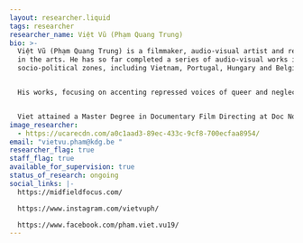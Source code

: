 ```yaml
---
layout: researcher.liquid
tags: researcher
researcher_name: Việt Vũ (Phạm Quang Trung)
bio: >-
  Việt Vũ (Phạm Quang Trung) is a filmmaker, audio-visual artist and reseacher
  in the arts. He has so far completed a series of audio-visual works in various
  socio-political zones, including Vietnam, Portugal, Hungary and Belgium. 


  His works, focusing on accenting repressed voices of queer and neglected communities in a globalizing world, have been shown at various European and Asian film festivals – including Locarno, Rotterdam, Tampere, and Singapore ones. After winning "The Most Promising Filmmaker from South East Asia" Award at the 2nd SeaShorts Film Festival in Malaysia in 2018 for the debut fiction short "Ant-Man", Viet made his docufiction "The Eternal Springtime", which became eligible for the Oscars nomination thanks to winning “Best Documentary Award” at 66th International Cork Film Festival and “Best Director” at Baku International Film Festival. In the same year, his experimental "My Own Room" was granted the prestiged Wildcard Award from Vlaams Audiovisueel Fonds (VAF, Belgium). 


  Viet attained a Master Degree in Documentary Film Directing at Doc Nomads in 2021, which is fully funded by Erasmus Scholarship. Since September 2022, Viet has been carrying out his PhD in the Arts (Artistic Research) at University of Antwerp and Sint Lucas Antwerpen School of Arts (KDG).
image_researcher:
  - https://ucarecdn.com/a0c1aad3-89ec-433c-9cf8-700ecfaa8954/
email: "vietvu.pham@kdg.be "
researcher_flag: true
staff_flag: true
available_for_supervision: true
status_of_research: ongoing
social_links: |-
  https://midfieldfocus.com/

  https://www.instagram.com/vietvuph/

  https://www.facebook.com/pham.viet.vu19/
---
```

